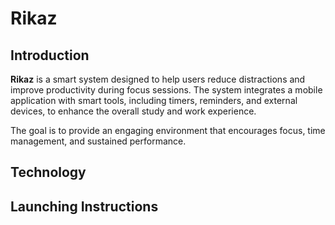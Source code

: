 # Rikaz
## Introduction
**Rikaz** is a smart system designed to help users reduce distractions and improve productivity during focus sessions. The system integrates a mobile application with smart tools, including timers, reminders, and external devices, to enhance the overall study and work experience. 


The goal is to provide an engaging environment that encourages focus, time management, and sustained performance.

## Technology

## Launching Instructions
